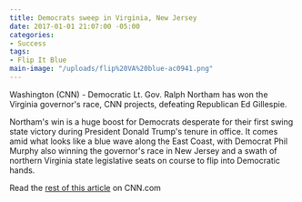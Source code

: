 ```yaml
---
title: Democrats sweep in Virginia, New Jersey
date: 2017-01-01 21:07:00 -05:00
categories:
- Success
tags:
- Flip It Blue
main-image: "/uploads/flip%20VA%20blue-ac0941.png"
---
```


Washington (CNN) - Democratic Lt. Gov. Ralph Northam has won the Virginia governor's race, CNN projects, defeating Republican Ed Gillespie.

Northam's win is a huge boost for Democrats desperate for their first swing state victory during President Donald Trump's tenure in office. It comes amid what looks like a blue wave along the East Coast, with Democrat Phil Murphy also winning the governor's race in New Jersey and a swath of northern Virginia state legislative seats on course to flip into Democratic hands.

Read the [rest of this article](http://www.cnn.com/2017/11/07/politics/2017-us-election-highlights/index.html) on CNN.com
